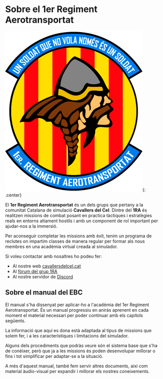 # **Sobre el 1er Regiment Aerotransportat**

![image](_imatges/cc_arma_v4_440.png){: .center}

El **1er Regiment Aerotransportat** és un dels grups que pertany a la comunitat Catalana de simulació **Cavallers del Cel**. Dintre del **1RA** és realitzen missions de combat posant en practica tàctiques i estratègies reals en entorns altament hostils i amb un component de rol important per ajudar-nos a la immersió.

Per aconseguir completar les missions amb èxit, tenim un programa de reclutes on impartim classes de manera regular per formar als nous membres en una acadèmia virtual creada al simulador.

Si voleu contactar amb nosaltres ho podeu fer:

  - Al nostre web [cavallersdelcel.cat](http://www.cavallersdelcel.cat)
  - Al [fòrum del grup 1RA](http://www.cavallersdelcel.cat/forums/viewforum.php?f=26)
  - Al nostre servidor de [Discord](https://discord.gg/4RGJdTv)

## **Sobre el manual del EBC**

El manual s'ha dissenyat per aplicar-ho a l'acadèmia del 1er Regiment Aerotransportat. És un manual progressiu en aniràs aprenent en cada moment el material necessari per poder continuar amb els capítols següents.

La informació que aquí es dona està adaptada al tipus de missions que solem fer, i a les característiques i limitacions del simulador.

Alguns dels procediments que podràs veure són el sistema base que s'ha de conèixer, però que ja a les missions és poden desenvolupar millorar o fins i tot simplificar per adaptar-se a la situació.

A més d'aquest manual, també fem servir altres documents, així com material àudio-visual per expandir i millorar els nostres coneixements.